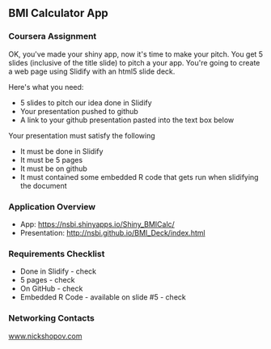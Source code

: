 ## BMI Calculator App

### Coursera Assignment
OK, you've made your shiny app, now it's time to make your pitch. You get 5 slides (inclusive of the title slide)  to pitch a your app. You're going to create a web page using Slidify with an html5 slide deck.

Here's what you need:
* 5 slides to pitch our idea done in Slidify
* Your presentation pushed to github
* A link to your github presentation pasted into the text box below

Your presentation must satisfy the following
* It must be done in Slidify
* It must be 5 pages
* It must be on github
* It must contained some embedded R code that gets run when slidifying the document

### Application Overview
* App: https://nsbi.shinyapps.io/Shiny_BMICalc/
* Presentation: http://nsbi.github.io/BMI_Deck/index.html

### Requirements Checklist
* Done in Slidify - check
* 5 pages - check
* On GitHub - check
* Embedded R Code - available on slide #5 - check


### Networking Contacts
www.nickshopov.com
